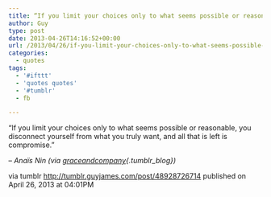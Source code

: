 ```yaml
---
title: “If you limit your choices only to what seems possible or reasonable, you disconnect yourself from…”
author: Guy
type: post
date: 2013-04-26T14:16:52+00:00
url: /2013/04/26/if-you-limit-your-choices-only-to-what-seems-possible-or-reasonable-you-disconnect-yourself-from/
categories:
  - quotes
tags:
  - '#ifttt'
  - 'quotes quotes'
  - '#tumblr'
  - fb

---
```

“If you limit your choices only to what seems possible or reasonable, you disconnect yourself from what you truly want, and all that is left is compromise.”

&#8211; _Anaïs Nin (via [graceandcompany][1]{.tumblr_blog})_

via tumblr http://tumblr.guyjames.com/post/48928726714 published on April 26, 2013 at 04:01PM

 [1]: http://graceandcompany.tumblr.com/